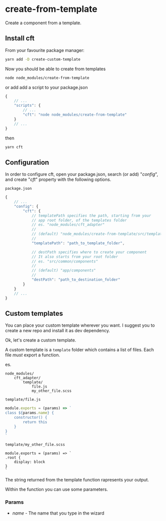 # create-from-template
Create a component from a template.

## Install cft

From your favourite package manager:
```bash
yarn add -D create-custom-template
```
Now you should be able to create from templates
```bash
node node_modules/create-from-template
```
or add add a script to your package.json
```javascript
{
    // ...
    "scripts": {
        // ...
        "cft": "node node_modules/create-from-template"
    }
    // ...
}
```
then
```bash
yarn cft
```
## Configuration
In order to configure cft, open your package.json, search (or add) "*config*", and create "*cft*" property with the following options.

`package.json`
```javascript
{
    // ...
    "config": {
        "cft": {
            // templatePath specifies the path, starting from your
            // app root folder, of the templates folder
            // es. "node_modules/cft_adapter"
            //
            // (default) "node_modules/create-from-template/src/template"
            //
            "templatePath": "path_to_template_folder",

            // destPath specifies where to create your component
            // It also starts from your root folder
            // es. "src/common/components"
            //
            // (default) "app/components"
            //
            "destPath": "path_to_destination_folder"
        }
    }
    // ...
}
```

## Custom templates
You can place your custom template wherever you want. I suggest you to create a new repo and install it as dev dependency.

Ok, let's create a custom template.

A custom template is a `template` folder which contains a list of files. Each file *must* export a function.

es.

```
node_modules/
    cft_adapter/
        template/
            file.js
            my_other_file.scss

```

`template/file.js`
```javascript
module.exports = (params) => `
class ${params.name} {
    constructor() {
        return this
    }
}
`
```
`template/my_other_file.scss`
```
module.exports = (params) => `
.root {
    display: block
}
`
```

The string returned from the template function rapresents your output.

Within the function you can use some parameters.

### Params
- *name* - The name that you type in the wizard